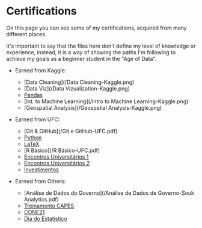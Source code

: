 # Certifications

On this page you can see some of my certifications, acquired from many different places. 

It's important to say that the files here don't define my level of knowledge or experience, instead, it is a way of showing the paths I'm following to achieve my goals as a beginner student in the "Age of Data".

- Earned from Kaggle:
	- [Data Cleaning](/Data Cleaning-Kaggle.png)
	- [Data Viz](/Data Vizualization-Kaggle.png)
	- [Pandas](/Pandas-Kaggle.png)
	- [Int. to Machine Learning](/Intro to Machine Learning-Kaggle.png)
	- [Geospatial Analysis](/Geospatial Analysis-Kaggle.png)
	
- Earned from UFC:
	- [Git & GitHub](/Git e GitHub-UFC.pdf)
	- [Python](/Python-UFC.pdf)
	- [LaTeX](/LaTeX-UFC.pdf)
	- [R Básico](/R Básico-UFC.pdf)
	- [Encontros Universitários 1](/EU1.pdf)
	- [Encontros Universitários 2](/EU2.pdf)
	- [Investimentos](/Investimentos-UFC.pdf)
	
- Earned from Others:
	- [Análise de Dados do Governo](/Análise de Dados de Governo-Souk Analytics.pdf)
	- [Treinamento CAPES](/Certificado-CAPES.pdf)
	- [CONE21](/Certificado-CONE21.pdf)
	- [Dia do Estatístico](/Certificado-CONFE22.pdf)
